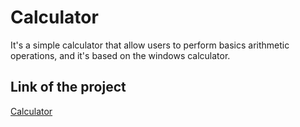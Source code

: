 # Calculator

It's a simple calculator that allow users to perform basics arithmetic operations, and it's based on the windows calculator.

## Link of the project

<a href="victor-canti.github.io/calculator-project/" target="_blank">Calculator</a>
